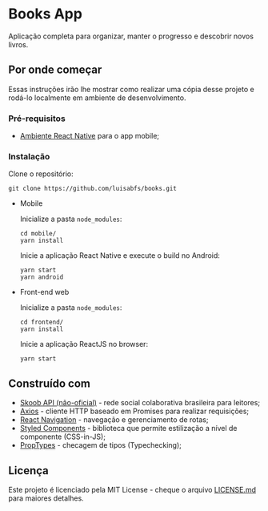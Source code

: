 # Books App

Aplicação completa para organizar, manter o progresso e descobrir novos livros.

## Por onde começar

Essas instruções irão lhe mostrar como realizar uma cópia desse projeto e rodá-lo localmente em ambiente de desenvolvimento.

### Pré-requisitos

- [Ambiente React Native](https://react-native.rocketseat.dev/) para o app mobile;

### Instalação

Clone o repositório:

```
git clone https://github.com/luisabfs/books.git
```

- Mobile

    Inicialize a pasta `node_modules`:

    ```
    cd mobile/
    yarn install
    ```

    Inicie a aplicação React Native e execute o build no Android:

    ```
    yarn start
    yarn android
    ```
- Front-end web

    Inicialize a pasta `node_modules`:

    ```
    cd frontend/
    yarn install
    ```

    Inicie a aplicação ReactJS no browser:

    ```
    yarn start
    ```
    
## Construído com

* [Skoob API (não-oficial)](https://skoob.com.br) - rede social colaborativa brasileira para leitores;
* [Axios](https://github.com/axios/axios) - cliente HTTP baseado em Promises para realizar requisições;
* [React Navigation](https://reactnavigation.org/docs/getting-started) - navegação e gerenciamento de rotas;
* [Styled Components](https://rometools.github.io/rome/) - biblioteca que permite estilização a nível de componente (CSS-in-JS);
* [PropTypes](https://github.com/facebook/prop-types) - checagem de tipos (Typechecking);

## Licença

Este projeto é licenciado pela MIT License - cheque o arquivo [LICENSE.md](LICENSE.md) para maiores detalhes.